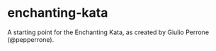 # enchanting-kata
A starting point for the Enchanting Kata, as created by Giulio Perrone (@pepperrone).

